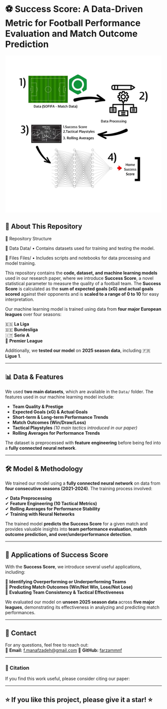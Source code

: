 # ⚽ Success Score: A Data-Driven Metric for Football Performance Evaluation and Match Outcome Prediction

![Project Workflow](Work-Flow.jpg)

## 📌 About This Repository

📁 Repository Structure

📂 Data
Data/
	•	Contains datasets used for training and testing the model.

📂 Files
Files/
	•	Includes scripts and notebooks for data processing and model training.






This repository contains the **code, dataset, and machine learning models** used in our research paper, where we introduce **Success Score**, a novel statistical parameter to measure the quality of a football team. The **Success Score** is calculated as the **sum of expected goals (xG) and actual goals scored** against their opponents and is **scaled to a range of 0 to 10** for easy interpretation.

Our machine learning model is trained using data from **four major European leagues** over four seasons:

🇪🇸 **La Liga**  
🇩🇪 **Bundesliga**  
🇮🇹 **Serie A**  
🏴 **Premier League**  

Additionally, we **tested our model** on **2025 season data**, including 🇫🇷 **Ligue 1**.

---

## 📊 Data & Features
We used **two main datasets**, which are available in the `Data/` folder. The features used in our machine learning model include:

- **Team Quality & Prestige**
- **Expected Goals (xG) & Actual Goals**
- **Short-term & Long-term Performance Trends**
- **Match Outcomes (Win/Draw/Loss)**
- **Tactical Playstyles** *(10 main tactics introduced in our paper)*
- **Rolling Averages for Performance Trends**

The dataset is preprocessed with **feature engineering** before being fed into a **fully connected neural network**.

---

## 🛠 Model & Methodology
We trained our model using a **fully connected neural network** on data from **four consecutive seasons (2021-2024)**. The training process involved:

✔ **Data Preprocessing**  
✔ **Feature Engineering (10 Tactical Metrics)**  
✔ **Rolling Averages for Performance Stability**  
✔ **Training with Neural Networks**  

The trained model **predicts the Success Score** for a given match and provides valuable insights into **team performance evaluation, match outcome prediction, and over/underperformance detection**.

---

## 🚀 Applications of Success Score
With the **Success Score**, we introduce several useful applications, including:

🔹 **Identifying Overperforming or Underperforming Teams**  
🔹 **Predicting Match Outcomes (Win/Not Win, Lose/Not Lose)**  
🔹 **Evaluating Team Consistency & Tactical Effectiveness**  

We evaluated our model on **unseen 2025 season data** across **five major leagues**, demonstrating its effectiveness in analyzing and predicting match performances.

---


## 📧 Contact
For any questions, feel free to reach out:  
📩 **Email:** f.manafzadeh@gmail.com
🔗 **GitHub:** [farzammnf](https://github.com/farzammnf)

---

### 🔗 Citation
If you find this work useful, please consider citing our paper:
> 

---

## ⭐ If you like this project, please give it a star! ⭐

